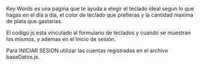 Key Words es una pagina que te ayuda a elegir el teclado ideal segun lo que hagas en el dia a dia, el color de teclado que prefieras y la cantidad maxima de plata que gastarias. 

El codigo js esta vinculado al formulario de teclados y cuando se muestran los mismos, y ademas en el Inicio de sesión.

Para INICIAR SESION utilizar las cuentas registradas en el archivo baseDatos.js. 
